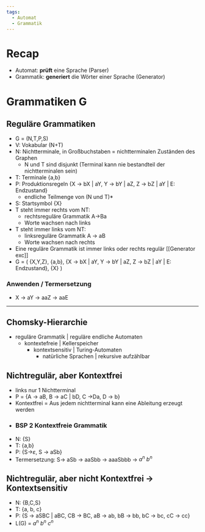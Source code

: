 ```yaml
---
tags:
  - Automat
  - Grammatik
---
```


# Recap
- Automat: **prüft** eine Sprache (Parser)
- Grammatik: **generiert** die Wörter einer Sprache (Generator)

# Grammatiken G
## Reguläre Grammatiken
- G = (N,T,P,S)
- V: Vokabular (N+T)
- N: Nichtterminale, in Großbuchstaben = nichtterminalen Zuständen des Graphen
    - N und T sind disjunkt (Terminal kann nie bestandteil der nichtterminalen sein)
- T: Terminale {a,b}
- P: Produktionsregeln {X -> bX | aY, Y -> bY | aZ, Z -> bZ | aY | E: Endzustand}
    - endliche Teilmenge von (N und T)*
- S: Startsymbol {X}
- T steht immer rechts vom NT:
	- rechtsreguläre Grammatik A->Ba
	- Worte wachsen nach  links
- T steht immer links vom NT:
	- linksreguläre Grammatik A -> aB
	- Worte wachsen nach rechts
- Eine reguläre Grammatik ist immer links oder rechts regulär
[[Generator exc]]
- G = (
        {X,Y,Z},
        {a,b},
        {X -> bX | aY, Y -> bY | aZ, Z -> bZ | aY | E: Endzustand}, 
        {X}
    )

### Anwenden / Termersetzung
- X -> aY -> aaZ -> aaE
---


## Chomsky-Hierarchie
- reguläre Grammatik | reguläre endliche Automaten
	- kontextefreie | Kellerspeicher
		- kontextsensitiv | Turing-Automaten
            - natürliche Sprachen | rekursive aufzählbar
## Nichtregulär, aber Kontextfrei
- links nur 1 Nichtterminal
- P = {A -> aB, B -> aC | bD, C ->Da, D -> b}
- Kontextfrei = Aus jedem nichtterminal kann eine Ableitung erzeugt werden
- ### BSP 2 Kontextfreie Grammatik
- N: {S}
- T: {a,b}
- P: {S->$\varepsilon$, S -> aSb}
- Termersetzung: S-> aSb -> aaSbb -> aaaSbbb -> $a^n\ b^n$
## Nichtregulär, aber nicht Kontextfrei -> **Kontextsensitiv**
- N: {B,C,S}
- T: {a, b, c}
- P: {S -> aSBC | aBC, CB -> BC, aB -> ab, bB -> bb, bC -> bc, cC -> cc}
- L(G) = $a^n\ b^n\ c^n$
